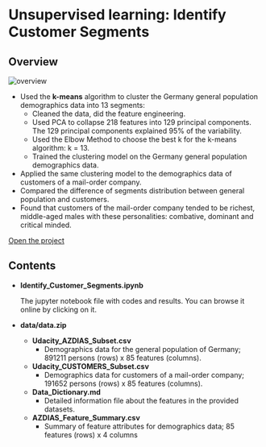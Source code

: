 # Unsupervised learning: Identify Customer Segments
## Overview
![overview](https://github.com/ztx0617/Data_Science_Projects/blob/master/pictures/segments_results.png)

- Used the **k-means** algorithm to cluster the Germany general population demographics data into 13 segments:
	- Cleaned the data, did the feature engineering.
	- Used PCA to collapse 218 features into 129 principal components. The 129 principal components explained 95% of the variability.
	- Used the Elbow Method to choose the best k for the k-means algorithm: k = 13.
	- Trained the clustering model on the Germany general population demographics data.
- Applied the same clustering model to the demographics data of customers of a mail-order company. 
- Compared the difference of segments distribution between general population and customers.
- Found that customers of the mail-order company tended to be richest, middle-aged males with these personalities: combative, dominant and critical minded.

[Open the project](https://github.com/ztx0617/Data_Science_Projects/blob/master/Machine%20leanring/Identify%20Customer%20Segments/Identify_Customer_Segments.ipynb)

## Contents
* **Identify\_Customer\_Segments.ipynb**

	The jupyter notebook file with codes and results. You can browse it online by clicking on it.

* **data/data.zip**
	- **Udacity\_AZDIAS\_Subset.csv**
		-  Demographics data for the general population of Germany; 891211 persons (rows) x 85 features (columns).
	-  **Udacity\_CUSTOMERS\_Subset.csv** 
		-  Demographics data for customers of a mail-order company; 191652 persons (rows) x 85 features (columns).
	- **Data\_Dictionary.md**
		- Detailed information file about the features in the provided datasets.
	- **AZDIAS\_Feature\_Summary\.csv**
		- Summary of feature attributes for demographics data; 85 features (rows) x 4 columns